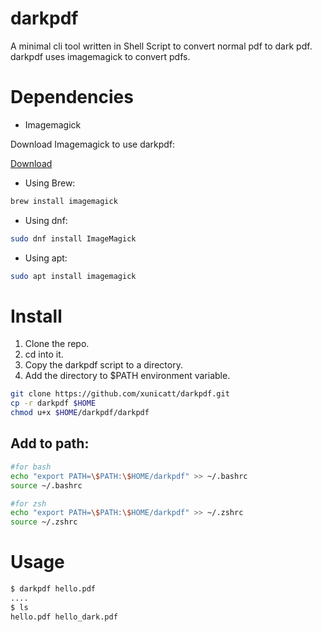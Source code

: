 # darkpdf
A minimal cli tool written in Shell Script to convert normal pdf to dark pdf. darkpdf uses imagemagick to convert pdfs.

# Dependencies
- Imagemagick

Download Imagemagick to use darkpdf:

[Download](https://imagemagick.org/script/download.php)

- Using Brew:
```sh
brew install imagemagick
```

- Using dnf:
```bash
sudo dnf install ImageMagick
```

- Using apt:
```bash
sudo apt install imagemagick
```

# Install
1. Clone the repo.
2. cd into it.
3. Copy the darkpdf script to a directory.
4. Add the directory to $PATH environment variable.

```sh
git clone https://github.com/xunicatt/darkpdf.git
cp -r darkpdf $HOME
chmod u+x $HOME/darkpdf/darkpdf
```

## Add to path:
```sh
#for bash
echo "export PATH=\$PATH:\$HOME/darkpdf" >> ~/.bashrc
source ~/.bashrc

#for zsh
echo "export PATH=\$PATH:\$HOME/darkpdf" >> ~/.zshrc
source ~/.zshrc
```

# Usage
```bash
$ darkpdf hello.pdf
....
$ ls
hello.pdf hello_dark.pdf
```
